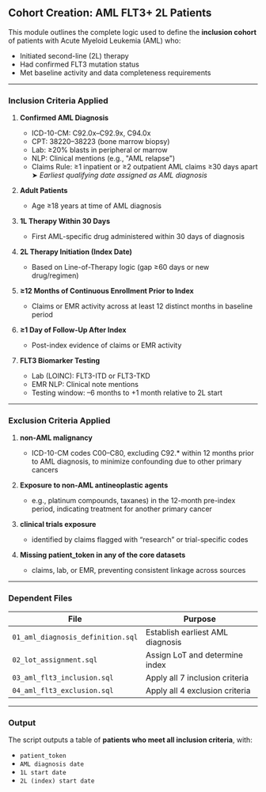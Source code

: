 ## Cohort Creation: AML FLT3+ 2L Patients

This module outlines the complete logic used to define the **inclusion cohort** of patients with Acute Myeloid Leukemia (AML) who:
- Initiated second-line (2L) therapy
- Had confirmed FLT3 mutation status
- Met baseline activity and data completeness requirements

---

### Inclusion Criteria Applied

1. **Confirmed AML Diagnosis**
   - ICD-10-CM: C92.0x–C92.9x, C94.0x
   - CPT: 38220–38223 (bone marrow biopsy)
   - Lab: ≥20% blasts in peripheral or marrow
   - NLP: Clinical mentions (e.g., "AML relapse")
   - Claims Rule: ≥1 inpatient or ≥2 outpatient AML claims ≥30 days apart  
   ➤ *Earliest qualifying date assigned as AML diagnosis*

2. **Adult Patients**
   - Age ≥18 years at time of AML diagnosis

3. **1L Therapy Within 30 Days**
   - First AML-specific drug administered within 30 days of diagnosis

4. **2L Therapy Initiation (Index Date)**
   - Based on Line-of-Therapy logic (gap ≥60 days or new drug/regimen)

5. **≥12 Months of Continuous Enrollment Prior to Index**
   - Claims or EMR activity across at least 12 distinct months in baseline period

6. **≥1 Day of Follow-Up After Index**
   - Post-index evidence of claims or EMR activity

7. **FLT3 Biomarker Testing**
   - Lab (LOINC): FLT3-ITD or FLT3-TKD
   - EMR NLP: Clinical note mentions
   - Testing window: –6 months to +1 month relative to 2L start

---


### Exclusion Criteria Applied

1. **non-AML malignancy**
   - ICD-10-CM codes C00–C80, excluding C92.* within 12 months prior to AML diagnosis, to minimize confounding due to other primary cancers

2. **Exposure to non-AML antineoplastic agents**
   - e.g., platinum compounds, taxanes) in the 12-month pre-index period, indicating treatment for another primary cancer
     
3. **clinical trials exposure**
   - identified by claims flagged with “research” or trial-specific codes
     
4. **Missing patient_token in any of the core datasets**
   - claims, lab, or EMR, preventing consistent linkage across sources
        
---


### Dependent Files

| File | Purpose |
|------|---------|
| `01_aml_diagnosis_definition.sql` | Establish earliest AML diagnosis |
| `02_lot_assignment.sql` | Assign LoT and determine index |
| `03_aml_flt3_inclusion.sql` | Apply all 7 inclusion criteria |
| `04_aml_flt3_exclusion.sql` | Apply all 4 exclusion criteria |

---

### Output

The script outputs a table of **patients who meet all inclusion criteria**, with:
- `patient_token`
- `AML diagnosis date`
- `1L start date`
- `2L (index) start date`

